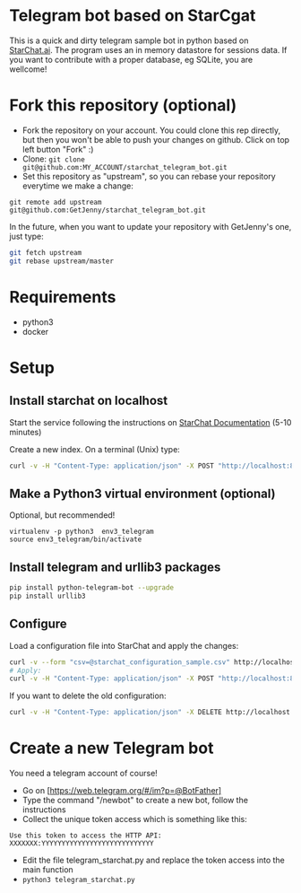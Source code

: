 # Telegram bot based on StarCgat

This is a quick and dirty telegram sample bot in python based on [StarChat.ai](http://starchat.ai). The program uses an in memory datastore for sessions data. If you want to contribute with a proper database, eg SQLite, you are wellcome!

# Fork this repository (optional)

* Fork the repository on your account. You could clone this rep directly, but then you won't be able to push your changes on github. Click on top left button "Fork" :)
* Clone: `git clone git@github.com:MY_ACCOUNT/starchat_telegram_bot.git`
* Set this repository as "upstream", so you can rebase your repository everytime we make a change: 

```
git remote add upstream  git@github.com:GetJenny/starchat_telegram_bot.git
```

In the future, when you want to update your repository with GetJenny's one, just type: 

```bash
git fetch upstream
git rebase upstream/master
```

# Requirements

* python3
* docker

# Setup

## Install starchat on localhost

Start the service following the instructions on [StarChat Documentation](https://getjenny.github.io/starchat-doc/#setup-with-docker-recommended) (5-10 minutes)

Create a new index. On a terminal (Unix) type:

```bash
curl -v -H "Content-Type: application/json" -X POST "http://localhost:8888/index_management/create"
```

## Make a Python3 virtual environment (optional)

Optional, but recommended!

```
virtualenv -p python3  env3_telegram
source env3_telegram/bin/activate
```

## Install telegram and urllib3 packages

```bash
pip install python-telegram-bot --upgrade
pip install urllib3
```

## Configure

Load a configuration file into StarChat and apply the changes:


```bash
curl -v --form "csv=@starchat_configuration_sample.csv" http://localhost:8888/decisiontable_upload_csv
# Apply:
curl -v -H "Content-Type: application/json" -X POST "http://localhost:8888/decisiontable_analyzer"
```

If you want to delete the old configuration:

```bash
curl -v -H "Content-Type: application/json" -X DELETE http://localhost:8888/decisiontable
```

# Create a new Telegram bot

You need a telegram account of course!

* Go on [https://web.telegram.org/#/im?p=@BotFather]
* Type the command "/newbot" to create a new bot, follow the instructions
* Collect the unique token access which is something like this:

```
Use this token to access the HTTP API: XXXXXXX:YYYYYYYYYYYYYYYYYYYYYYYYYYYY
```

* Edit the file telegram_starchat.py and replace the token access into the main function
* `python3 telegram_starchat.py `

